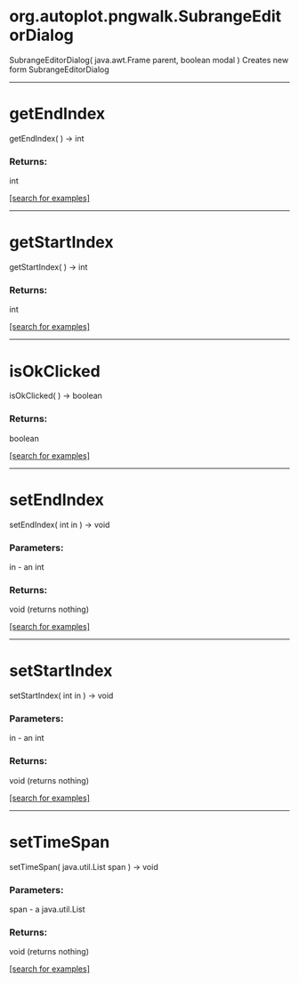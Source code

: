 # org.autoplot.pngwalk.SubrangeEditorDialog
SubrangeEditorDialog( java.awt.Frame parent, boolean modal )
Creates new form SubrangeEditorDialog

***
<a name="getEndIndex"></a>
# getEndIndex
getEndIndex(  ) &rarr; int



### Returns:
int


<a href="https://github.com/autoplot/dev/search?q=getEndIndex&unscoped_q=getEndIndex">[search for examples]</a>

***
<a name="getStartIndex"></a>
# getStartIndex
getStartIndex(  ) &rarr; int



### Returns:
int


<a href="https://github.com/autoplot/dev/search?q=getStartIndex&unscoped_q=getStartIndex">[search for examples]</a>

***
<a name="isOkClicked"></a>
# isOkClicked
isOkClicked(  ) &rarr; boolean



### Returns:
boolean


<a href="https://github.com/autoplot/dev/search?q=isOkClicked&unscoped_q=isOkClicked">[search for examples]</a>

***
<a name="setEndIndex"></a>
# setEndIndex
setEndIndex( int in ) &rarr; void



### Parameters:
in - an int

### Returns:
void (returns nothing)


<a href="https://github.com/autoplot/dev/search?q=setEndIndex&unscoped_q=setEndIndex">[search for examples]</a>

***
<a name="setStartIndex"></a>
# setStartIndex
setStartIndex( int in ) &rarr; void



### Parameters:
in - an int

### Returns:
void (returns nothing)


<a href="https://github.com/autoplot/dev/search?q=setStartIndex&unscoped_q=setStartIndex">[search for examples]</a>

***
<a name="setTimeSpan"></a>
# setTimeSpan
setTimeSpan( java.util.List span ) &rarr; void



### Parameters:
span - a java.util.List

### Returns:
void (returns nothing)


<a href="https://github.com/autoplot/dev/search?q=setTimeSpan&unscoped_q=setTimeSpan">[search for examples]</a>

